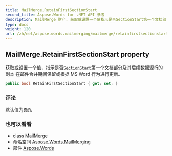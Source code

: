 ```yaml
---
title: MailMerge.RetainFirstSectionStart
second_title: Aspose.Words for .NET API 参考
description: MailMerge 财产. 获取或设置一个值指示是否SectionStart第一个文档部分及其后续数据源行的副本 在邮件合并期间保留或根据 MS Word 行为进行更新
type: docs
weight: 120
url: /zh/net/aspose.words.mailmerging/mailmerge/retainfirstsectionstart/
---
```

## MailMerge.RetainFirstSectionStart property

获取或设置一个值，指示是否[`SectionStart`](../../../aspose.words/pagesetup/sectionstart/)第一个文档部分及其后续数据源行的副本 在邮件合并期间保留或根据 MS Word 行为进行更新。

```csharp
public bool RetainFirstSectionStart { get; set; }
```

### 评论

默认值为`真的`.

### 也可以看看

* class [MailMerge](../)
* 命名空间 [Aspose.Words.MailMerging](../../mailmerge/)
* 部件 [Aspose.Words](../../../)


